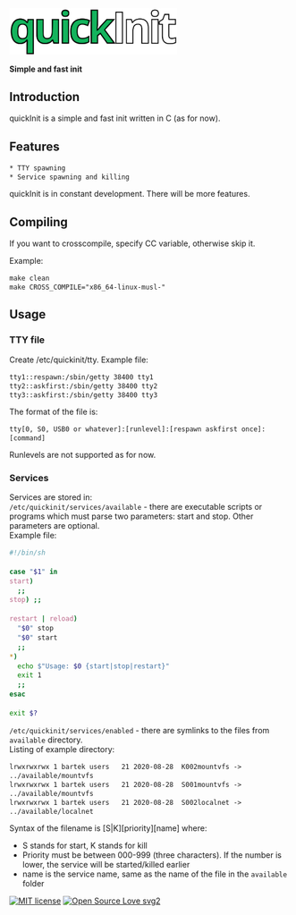 <img alt="quickInit" src="media/logo.png" width="300">

**Simple and fast init**

**Introduction**
------------
quickInit is a simple and fast init written in C (as for now). 

**Features**
--------
    * TTY spawning
    * Service spawning and killing

quickInit is in constant development. There will be more features.

**Compiling**
-------------
If you want to crosscompile, specify CC variable, otherwise skip it.

Example:

```
make clean
make CROSS_COMPILE="x86_64-linux-musl-"
```

**Usage**
-----
### **TTY file**
Create /etc/quickinit/tty. Example file:
```
tty1::respawn:/sbin/getty 38400 tty1
tty2::askfirst:/sbin/getty 38400 tty2
tty3::askfirst:/sbin/getty 38400 tty3
```

The format of the file is:
```
tty[0, S0, USB0 or whatever]:[runlevel]:[respawn askfirst once]:[command]
```
 Runlevels are not supported as for now.

 ### **Services**
 Services are stored in:  
    ```/etc/quickinit/services/available```  - there are executable scripts or programs which must parse two parameters: start and stop. Other parameters are optional.  
    Example file: 
```bash
#!/bin/sh

case "$1" in
start)    
  ;;
stop) ;;

restart | reload)
  "$0" stop
  "$0" start
  ;;
*)
  echo $"Usage: $0 {start|stop|restart}"
  exit 1
  ;;
esac

exit $?
```

```/etc/quickinit/services/enabled```  - there are symlinks to the files from ```available``` directory.   
Listing of example directory: 
```lrwxrwxrwx 1 bartek users   21 2020-08-28  K001localnet -> ../available/localnet
lrwxrwxrwx 1 bartek users   21 2020-08-28  K002mountvfs -> ../available/mountvfs
lrwxrwxrwx 1 bartek users   21 2020-08-28  S001mountvfs -> ../available/mountvfs
lrwxrwxrwx 1 bartek users   21 2020-08-28  S002localnet -> ../available/localnet
```

Syntax of the filename is [S|K][priority][name] where:  
- S stands for start, K stands for kill
- Priority must be between 000-999 (three characters). If the number is lower, the service will be started/killed earlier
- name is the service name, same as the name of the file in the ```available``` folder

[![MIT license](https://img.shields.io/badge/License-MIT-blue.svg)](https://lbesson.mit-license.org/)
[![Open Source Love svg2](https://badges.frapsoft.com/os/v2/open-source.svg?v=103)](https://github.com/ellerbrock/open-source-badges/)
